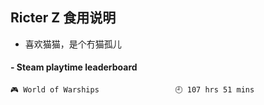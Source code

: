 ## Ricter Z 食用说明
- 喜欢猫猫，是个冇猫孤儿

<!-- steam-box start -->
#### - Steam playtime leaderboard
```text
🎮 World of Warships                 🕘 107 hrs 51 mins
```
<!-- Powered by https://github.com/YouEclipse/steam-box . -->
<!-- steam-box end -->
